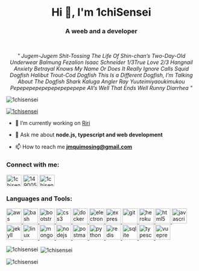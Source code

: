 <h1 align="center">Hi 👋, I'm 1chiSensei</h1>
<h3 align="center">A weeb and a developer</h3>

<br />
<p align="center">
  <i>" Jugem-Jugem Shit-Tossing The Life Of Shin-chan’s Two-Day-Old Underwear
  Balmung Fezalion Isaac Schneider 1/3True Love 2/3 Hangnail Anxiety
  Betrayal Knows My Name Or Does It Really Ignore Calls Squid Dogfish
  Halibut Trout-Cod Dogfish This Is a Different Dogfish, I’m Talking About The Dogfish Shark
  Kaluga Angler Ray 
  Yuuteimiyaoukimukou Pepepepepepepepepepepepe 
  All’s Well That Ends Well 
  Runny Diarrhea "</i>
</p>

<p align="left"> <img src="https://komarev.com/ghpvc/?username=1chisensei&label=Profile%20views&color=0e75b6&style=flat" alt="1chisensei" /> </p>

<p align="left"> <a href="https://github.com/ryo-ma/github-profile-trophy"><img src="https://github-profile-trophy.vercel.app/?username=1chisensei" alt="1chisensei" /></a> </p>

- 🔭 I’m currently working on [Riri](https://riri.gq)

- 💬 Ask me about **node.js, typescript and web development**

- 📫 How to reach me **jmquimosing@gmail.com**

<h3 align="left">Connect with me:</h3>
<p align="left">
<a href="https://dev.to/1chisensei" target="blank"><img align="center" src="https://cdn.jsdelivr.net/npm/simple-icons@3.0.1/icons/dev-dot-to.svg" alt="1chisensei" height="30" width="40" /></a>
<a href="https://stackoverflow.com/users/14900535" target="blank"><img align="center" src="https://cdn.jsdelivr.net/npm/simple-icons@3.0.1/icons/stackoverflow.svg" alt="14900535" height="30" width="40" /></a>
<a href="https://codesandbox.com/1chisensei" target="blank"><img align="center" src="https://cdn.jsdelivr.net/npm/simple-icons@3.0.1/icons/codesandbox.svg" alt="1chisensei" height="30" width="40" /></a>
</p>

<h3 align="left">Languages and Tools:</h3>
<p align="left"> <a href="https://aws.amazon.com" target="_blank"> <img src="https://devicons.github.io/devicon/devicon.git/icons/amazonwebservices/amazonwebservices-original-wordmark.svg" alt="aws" width="40" height="40"/> </a> <a href="https://www.gnu.org/software/bash/" target="_blank"> <img src="https://www.vectorlogo.zone/logos/gnu_bash/gnu_bash-icon.svg" alt="bash" width="40" height="40"/> </a> <a href="https://getbootstrap.com" target="_blank"> <img src="https://devicons.github.io/devicon/devicon.git/icons/bootstrap/bootstrap-plain.svg" alt="bootstrap" width="40" height="40"/> </a> <a href="https://www.w3schools.com/css/" target="_blank"> <img src="https://devicons.github.io/devicon/devicon.git/icons/css3/css3-original-wordmark.svg" alt="css3" width="40" height="40"/> </a> <a href="https://www.docker.com/" target="_blank"> <img src="https://devicons.github.io/devicon/devicon.git/icons/docker/docker-original-wordmark.svg" alt="docker" width="40" height="40"/> </a> <a href="https://www.electronjs.org" target="_blank"> <img src="https://devicons.github.io/devicon/devicon.git/icons/electron/electron-original.svg" alt="electron" width="40" height="40"/> </a> <a href="https://expressjs.com" target="_blank"> <img src="https://devicons.github.io/devicon/devicon.git/icons/express/express-original-wordmark.svg" alt="express" width="40" height="40"/> </a> <a href="https://git-scm.com/" target="_blank"> <img src="https://www.vectorlogo.zone/logos/git-scm/git-scm-icon.svg" alt="git" width="40" height="40"/> </a> <a href="https://heroku.com" target="_blank"> <img src="https://www.vectorlogo.zone/logos/heroku/heroku-icon.svg" alt="heroku" width="40" height="40"/> </a> <a href="https://www.w3.org/html/" target="_blank"> <img src="https://devicons.github.io/devicon/devicon.git/icons/html5/html5-original-wordmark.svg" alt="html5" width="40" height="40"/> </a> <a href="https://developer.mozilla.org/en-US/docs/Web/JavaScript" target="_blank"> <img src="https://devicons.github.io/devicon/devicon.git/icons/javascript/javascript-original.svg" alt="javascript" width="40" height="40"/> </a> <a href="https://jekyllrb.com/" target="_blank"> <img src="https://www.vectorlogo.zone/logos/jekyllrb/jekyllrb-icon.svg" alt="jekyll" width="40" height="40"/> </a> <a href="https://www.linux.org/" target="_blank"> <img src="https://devicons.github.io/devicon/devicon.git/icons/linux/linux-original.svg" alt="linux" width="40" height="40"/> </a> <a href="https://www.mongodb.com/" target="_blank"> <img src="https://devicons.github.io/devicon/devicon.git/icons/mongodb/mongodb-original-wordmark.svg" alt="mongodb" width="40" height="40"/> </a> <a href="https://nodejs.org" target="_blank"> <img src="https://devicons.github.io/devicon/devicon.git/icons/nodejs/nodejs-original-wordmark.svg" alt="nodejs" width="40" height="40"/> </a> <a href="https://postman.com" target="_blank"> <img src="https://www.vectorlogo.zone/logos/getpostman/getpostman-icon.svg" alt="postman" width="40" height="40"/> </a> <a href="https://www.python.org" target="_blank"> <img src="https://devicons.github.io/devicon/devicon.git/icons/python/python-original.svg" alt="python" width="40" height="40"/> </a> <a href="https://redis.io" target="_blank"> <img src="https://devicons.github.io/devicon/devicon.git/icons/redis/redis-original-wordmark.svg" alt="redis" width="40" height="40"/> </a> <a href="https://www.sqlite.org/" target="_blank"> <img src="https://www.vectorlogo.zone/logos/sqlite/sqlite-icon.svg" alt="sqlite" width="40" height="40"/> </a> <a href="https://www.typescriptlang.org/" target="_blank"> <img src="https://devicons.github.io/devicon/devicon.git/icons/typescript/typescript-original.svg" alt="typescript" width="40" height="40"/> </a> <a href="https://vuepress.vuejs.org/" target="_blank"> <img src="https://raw.githubusercontent.com/AliasIO/wappalyzer/master/src/drivers/webextension/images/icons/VuePress.svg" alt="vuepress" width="40" height="40"/> </a> </p>

<p><img align="left" src="https://github-readme-stats.vercel.app/api/top-langs?username=1chisensei&show_icons=true&locale=en&layout=compact" alt="1chisensei" /></p>

<p>&nbsp;<img align="center" src="https://github-readme-stats.vercel.app/api?username=1chisensei&show_icons=true&locale=en" alt="1chisensei" /></p>

<p><img align="center" src="https://github-readme-streak-stats.herokuapp.com/?user=1chisensei&" alt="1chisensei" /></p>
